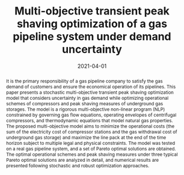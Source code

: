 ---
title: "Multi-objective transient peak shaving optimization of a gas pipeline system under demand uncertainty"
tags: []
authors: ['Qian Chen', 'Changchun Wu', 'Lili Zuo', 'Mahdi Mehrtash', 'Yixiu Wang', 'Yaran Bu', 'Rehan Sadiq', 'Yankai Cao']
publication_types: ['article-journal']
publication: "*Computers & Chemical Engineering 147, 107260*"
abstract: "It is the primary responsibility of a gas pipeline company to satisfy the gas demand of customers and ensure the economical operation of its pipelines. This paper presents a stochastic multi-objective transient peak shaving optimization model that considers uncertainty in gas demand while optimizing operational schemes of compressors and peak shaving measures of underground gas storages. The model is a rigorous multi-objective non-linear program (NLP) constrained by governing gas flow equations, operating envelopes of centrifugal compressors, and thermodynamic equations that model natural gas properties. The proposed multi-objective model aims to minimize the operational costs (the sum of the electricity cost of compressor stations and the gas withdrawal cost of underground gas storage) and maximize the line pack at the end of the time horizon subject to multiple legal and physical constraints. The model was tested on a real gas pipeline system, and a set of Pareto optimal solutions are obtained. The optimal operational schemes and peak shaving measures under three typical Pareto optimal solutions are analyzed in detail, and numerical results are presented following stochastic and robust optimization approaches."
date: "2021-04-01"
publishDate: "2021-04-01"
url_pdf: "https://scholar.google.ca/citations?view_op=view_citation&hl=zh-CN&user=M-s3mjAAAAAJ&pagesize=80&citation_for_view=M-s3mjAAAAAJ:dhFuZR0502QC"
featured: false
projects: []
slides: ""
---